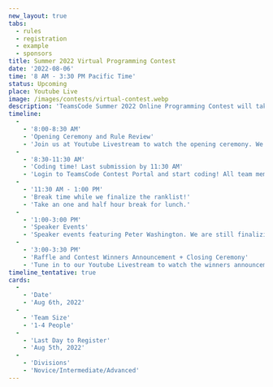 ```yaml
---
new_layout: true
tabs:
  - rules
  - registration
  - example
  - sponsors
title: Summer 2022 Virtual Programming Contest
date: '2022-08-06'
time: '8 AM - 3:30 PM Pacific Time'
status: Upcoming
place: Youtube Live
image: /images/contests/virtual-contest.webp
description: 'TeamsCode Summer 2022 Online Programming Contest will take place on Saturday, August 6th, from 8 AM to 3:30 PM (Pacific Time) through a Youtube livestream! Teams of up to 4 students will spend 3 hours solving interesting algorithmic problems. There will be three divisions: Novice, Intermediate, and Advanced. Thousands of dollars worth of prizes will be given out, including placement awards, raffle prizes, and more! Only pre-college participants are eligible for prizes.'
timeline:
  -
    - '8:00-8:30 AM'
    - 'Opening Ceremony and Rule Review'
    - 'Join us at Youtube Livestream to watch the opening ceremony. We will also be going over the rules of the contest.'
  -
    - '8:30-11:30 AM'
    - 'Coding time! Last submission by 11:30 AM'
    - 'Login to TeamsCode Contest Portal and start coding! All team members can submit solution and instantly access feedback until 11:30 AM.'
  -
    - '11:30 AM - 1:00 PM'
    - 'Break time while we finalize the ranklist!'
    - 'Take an one and half hour break for lunch.'
  -
    - '1:00-3:00 PM'
    - 'Speaker Events'
    - 'Speaker events featuring Peter Washington. We are still finalizing the schedule and will update it here as soon as we have it!'
  -
    - '3:00-3:30 PM'
    - 'Raffle and Contest Winners Announcement + Closing Ceremony'
    - 'Tune in to our Youtube Livestream to watch the winners announcement, raffle, and our final closing ceremony.'
timeline_tentative: true
cards:
  -
    - 'Date'
    - 'Aug 6th, 2022'
  -
    - 'Team Size'
    - '1-4 People'
  -
    - 'Last Day to Register'
    - 'Aug 5th, 2022'
  -
    - 'Divisions'
    - 'Novice/Intermediate/Advanced'
---
```

